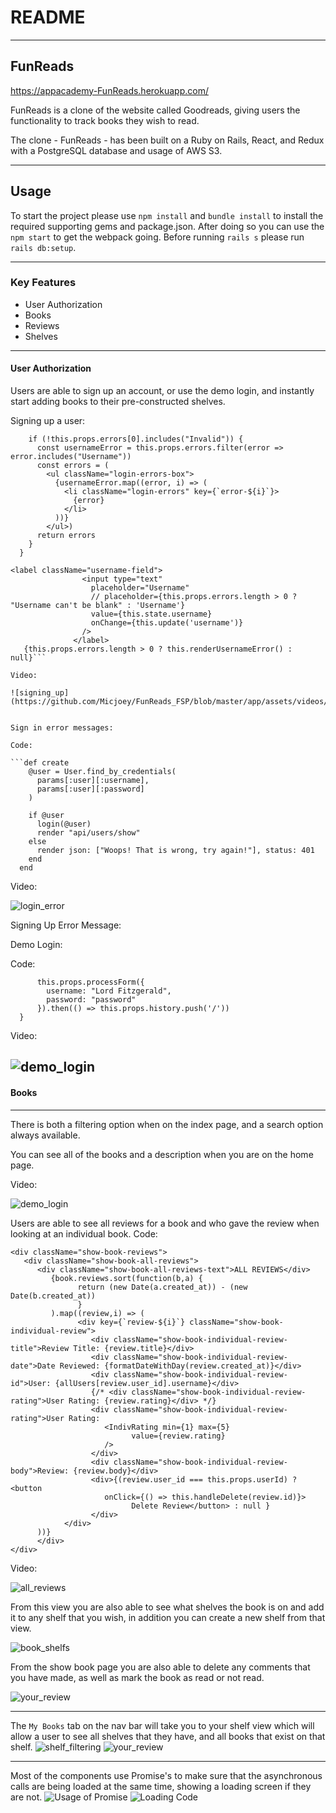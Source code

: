 # README
----------
## FunReads

https://appacademy-FunReads.herokuapp.com/

FunReads is a clone of the website called Goodreads, giving users the functionality to track books they wish to read.

The clone - FunReads - has been built on a Ruby on Rails, React, and Redux with a PostgreSQL database and usage of AWS S3. 

----------

## Usage
To start the project please use `npm install` and `bundle install` to install the required supporting gems and package.json. After doing so you can use the `npm start` to get the webpack going. Before running `rails s` please run `rails db:setup`. 

--------
### Key Features

   * User Authorization 
   * Books
   * Reviews
   * Shelves
--------

#### User Authorization
Users are able to sign up an account, or use the demo login, and instantly start adding books to their pre-constructed shelves.

Signing up a user:

```renderUsernameError() {
    if (!this.props.errors[0].includes("Invalid")) {
      const usernameError = this.props.errors.filter(error => error.includes("Username"))
      const errors = (
        <ul className="login-errors-box">
          {usernameError.map((error, i) => (
            <li className="login-errors" key={`error-${i}`}>
              {error}
            </li>
          ))}
        </ul>)
      return errors
    }
  }

<label className="username-field">
                <input type="text"
                  placeholder="Username"
                  // placeholder={this.props.errors.length > 0 ? "Username can't be blank" : 'Username'}
                  value={this.state.username}
                  onChange={this.update('username')}
                />
              </label>
   {this.props.errors.length > 0 ? this.renderUsernameError() : null}```

Video:

![signing_up](https://github.com/Micjoey/FunReads_FSP/blob/master/app/assets/videos/sign%20up.gif)


Sign in error messages: 

Code:

```def create
    @user = User.find_by_credentials(
      params[:user][:username],
      params[:user][:password]
    )

    if @user
      login(@user)
      render "api/users/show"
    else
      render json: ["Woops! That is wrong, try again!"], status: 401
    end
  end 
```

Video:

![login_error](https://github.com/Micjoey/FunReads_FSP/blob/master/app/assets/videos/error-message.gif)

Signing Up Error Message:

Demo Login:

Code:
```handleDemoLogin() {
      this.props.processForm({
        username: "Lord Fitzgerald",
        password: "password"
      }).then(() => this.props.history.push('/'))
  }
```

Video:

![demo_login](https://github.com/Micjoey/FunReads_FSP/blob/master/app/assets/videos/demo%20login.gif)
--------

#### Books
--------
There is both a filtering option when on the index page, and a search option always available.

You can see all of the books and a description when you are on the home page.

Video:

![demo_login](https://github.com/Micjoey/FunReads_FSP/blob/master/app/assets/videos/index%20books.gif)


Users are able to see all reviews for a book and who gave the review when looking at an individual book.
Code:

```
<div className="show-book-reviews">
   <div className="show-book-all-reviews">
      <div className="show-book-all-reviews-text">ALL REVIEWS</div>
         {book.reviews.sort(function(b,a) {
               return (new Date(a.created_at)) - (new Date(b.created_at))
               }
         ).map((review,i) => (
               <div key={`review-${i}`} className="show-book-individual-review">
                  <div className="show-book-individual-review-title">Review Title: {review.title}</div>
                  <div className="show-book-individual-review-date">Date Reviewed: {formatDateWithDay(review.created_at)}</div>
                  <div className="show-book-individual-review-id">User: {allUsers[review.user_id].username}</div>
                  {/* <div className="show-book-individual-review-rating">User Rating: {review.rating}</div> */}
                  <div className="show-book-individual-review-rating">User Rating: 
                     <IndivRating min={1} max={5}
                           value={review.rating}
                     />
                  </div>
                  <div className="show-book-individual-review-body">Review: {review.body}</div>
                  <div>{(review.user_id === this.props.userId) ? <button 
                     onClick={() => this.handleDelete(review.id)}>
                           Delete Review</button> : null }
                  </div>
            </div>
      ))}
      </div>
</div>
```

Video:

![all_reviews](https://github.com/Micjoey/FunReads_FSP/blob/master/app/assets/images/All%20Reviews.png)

From this view you are also able to see what shelves the book is on and add it to any shelf that you wish, in addition you can create a new shelf from that view. 

![book_shelfs](https://github.com/Micjoey/FunReads_FSP/blob/master/app/assets/images/Add%20to%20Shelf.png)

From the show book page you are also able to delete any comments that you have made, as well as mark the book as read or not read.

![your_review](https://github.com/Micjoey/FunReads_FSP/blob/master/app/assets/images/personal_review.png)


--------
The `My Books` tab on the nav bar will take you to your shelf view which will allow a user to see all shelves that they have, and all books that exist on that shelf. 
![shelf_filtering](https://github.com/Micjoey/FunReads_FSP/blob/master/app/assets/images/filteringmybooks.png)
![your_review](https://github.com/Micjoey/FunReads_FSP/blob/master/app/assets/images/myBooks.png)

--------

Most of the components use Promise's to make sure that the asynchronous calls are being loaded at the same time, showing a loading screen if they are not. 
![Usage of Promise](https://github.com/Micjoey/FunReads_FSP/blob/master/app/assets/images/promise.png)
![Loading Code](https://github.com/Micjoey/FunReads_FSP/blob/master/app/assets/images/loading%20code.png)











